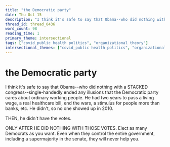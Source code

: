 ```yaml
---
title: "the Democratic party"
date: Thu Oct 15
description: "I think it's safe to say that Obama--who did nothing with a STACKED congress--single-handedly ended any illusions that the Democratic party cares about..."
thread_id: thread_0436
word_count: 98
reading_time: 1
primary_theme: intersectional
tags: ["covid_public health politics", "organizational theory"]
intersectional_themes: ["covid_public health politics", "organizational theory"]
---
```


# the Democratic party

I think it's safe to say that Obama--who did nothing with a STACKED congress--single-handedly ended any illusions that the Democratic party cares about ordinary working people. He had two years to pass a living wage, a real healthcare bill, end the wars, a stimulus for people more than banks, etc. He didn't, so no one showed up in 2010.

THEN, he didn't have the votes.

ONLY AFTER HE DID NOTHING WITH THOSE VOTES. Elect as many Democrats as you want. Even when they control the entire government, including a supermajority in the senate, they will never help you.